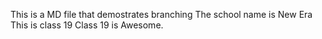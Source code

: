 This is a MD file that demostrates branching
The school name is New Era
This is class 19
Class 19 is Awesome.
